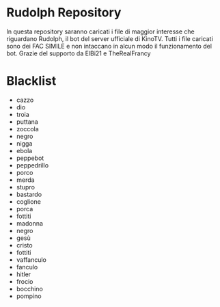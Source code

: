 # Rudolph Repository
In questa repository saranno caricati i file di maggior interesse che riguardano Rudolph, il bot del server ufficiale di KinoTV.
Tutti i file caricati sono dei FAC SIMILE e non intaccano in alcun modo il funzionamento del bot. Grazie del supporto da ElBi21 e TheRealFrancy


# Blacklist
 - cazzo
 - dio
 - troia
 - puttana
 - zoccola
 - negro
 - nigga
 - ebola
 - peppebot
 - peppedrillo
 - porco
 - merda
 - stupro
 - bastardo
 - coglione
 - porca
 - fottiti
 - madonna
 - negro
 - gesù
 - cristo
 - fottiti
 - vaffanculo
 - fanculo
 - hitler
 - frocio
 - bocchino
 - pompino
